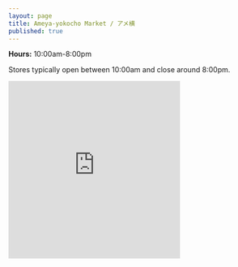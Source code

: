 ```yaml
---
layout: page
title: Ameya-yokocho Market / アメ横
published: true
---
```

**Hours:** 10:00am-8:00pm

Stores typically open between 10:00am and close around 8:00pm.

<div class="mapouter"><div class="gmap_canvas"><iframe width="339" height="350" id="gmap_canvas" src="https://maps.google.com/maps?q=Ameya-Yokochō  &t=&z=17&ie=UTF8&iwloc=&output=embed" frameborder="0" scrolling="no" marginheight="0" marginwidth="0"></iframe></div><a href="https://www.crocothemes.net">wordpress themes</a><style>.mapouter{overflow:hidden;height:350px;width:350px;}.gmap_canvas {background:none!important;height:350px;width:350px;}</style></div>